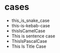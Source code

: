 # cases

- this_is_snake_case
- this-is-kebab-case
- thisIsCamelCase
- This is sentence case
- ThisIsPascalCase
- This Is Title Case
